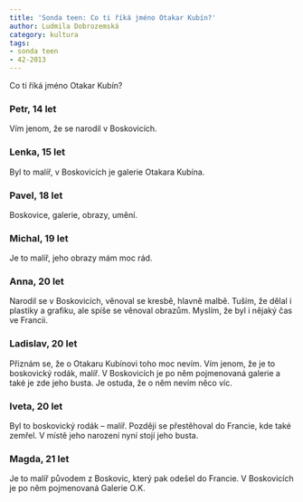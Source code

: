 ```yaml
---
title: 'Sonda teen: Co ti říká jméno Otakar Kubín?'
author: Ludmila Dobrozemská
category: kultura
tags:
- sonda teen
- 42-2013
---
```


Co ti říká jméno Otakar Kubín?

### Petr, 14 let
Vím jenom, že se narodil v Boskovicích.

### Lenka, 15 let
Byl to malíř, v Boskovicích je galerie Otakara Kubína.

### Pavel, 18 let
Boskovice, galerie, obrazy, umění.

### Michal, 19 let
Je to malíř, jeho obrazy mám moc rád.

### Anna, 20 let
Narodil se v Boskovicích, věnoval se kresbě, hlavně malbě. Tuším, že dělal i plastiky a grafiku, ale spíše se věnoval obrazům. Myslím, že byl i nějaký čas ve Francii.

### Ladislav, 20 let
Přiznám se, že o Otakaru Kubínovi toho moc nevím. Vím jenom, že je to boskovický rodák, malíř. V Boskovicích je po něm pojmenovaná galerie a také je zde jeho busta. Je ostuda, že o něm nevím něco víc.

### Iveta, 20 let
Byl to boskovický rodák – malíř. Později se přestěhoval do Francie, kde také zemřel. V místě jeho narození nyní stojí jeho busta.

### Magda, 21 let
Je to malíř původem z Boskovic, který pak odešel do Francie. V Boskovicích je po něm pojmenovaná Galerie O.K.
